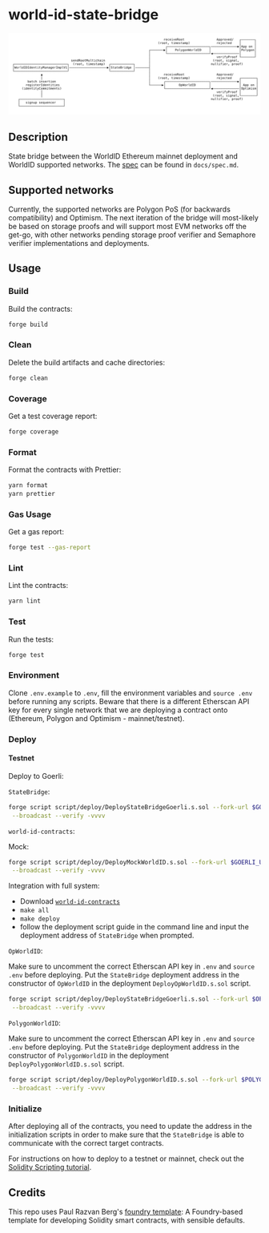 # world-id-state-bridge

![spec](./docs/state-bridge.svg)

## Description


State bridge between the WorldID Ethereum mainnet deployment and WorldID supported networks. The [spec](./docs/spec.md) can be found in `docs/spec.md`.

## Supported networks

Currently, the supported networks are Polygon PoS (for backwards compatibility) and Optimism. The next iteration of the bridge will most-likely be based on storage proofs and will support most EVM networks off the get-go, with other networks pending storage proof verifier and Semaphore verifier implementations and deployments.

## Usage

### Build

Build the contracts:

```sh
forge build
```

### Clean

Delete the build artifacts and cache directories:

```sh
forge clean
```

### Coverage

Get a test coverage report:

```sh
forge coverage
```

### Format

Format the contracts with Prettier:

```sh
yarn format
yarn prettier
```

### Gas Usage

Get a gas report:

```sh
forge test --gas-report
```

### Lint

Lint the contracts:

```sh
yarn lint
```

### Test

Run the tests:

```sh
forge test
```

### Environment

Clone `.env.example` to `.env`, fill the environment variables and `source .env` before running any scripts. Beware that there is a different
Etherscan API key for every single network that we are deploying a contract onto (Ethereum, Polygon and Optimism - mainnet/testnet).

### Deploy

#### Testnet

Deploy to Goerli:

`StateBridge`:

```sh
forge script script/deploy/DeployStateBridgeGoerli.s.sol --fork-url $GOERLI_URL \
 --broadcast --verify -vvvv
```

`world-id-contracts`:

Mock:

```sh
forge script script/deploy/DeployMockWorldID.s.sol --fork-url $GOERLI_URL \
 --broadcast --verify -vvvv
```

Integration with full system:

- Download [`world-id-contracts`](https://github.com/worldcoin/world-id-contracts)
- `make all`
- `make deploy`
- follow the deployment script guide in the command line and input the deployment address of `StateBridge` when prompted.

`OpWorldID`:

Make sure to uncomment the correct Etherscan API key in `.env` and `source .env` before deploying.
Put the `StateBridge` deployment address in the constructor of `OpWorldID` in the deployment `DeployOpWorldID.s.sol` script.

```sh
forge script script/deploy/DeployStateBridgeGoerli.s.sol --fork-url $OP_GOERLI_URL \
 --broadcast --verify -vvvv
```

`PolygonWorldID`:

Make sure to uncomment the correct Etherscan API key in `.env` and `source .env` before deploying.
Put the `StateBridge` deployment address in the constructor of `PolygonWorldID` in the deployment `DeployPolygonWorldID.s.sol` script.

```sh
forge script script/deploy/DeployPolygonWorldID.s.sol --fork-url $POLYGON_MUMBAI_URL \
 --broadcast --verify -vvvv
```

### Initialize

After deploying all of the contracts, you need to update the address in the initialization scripts in order to make sure that the `StateBridge` is able to communicate with the correct target contracts.

For instructions on how to deploy to a testnet or mainnet, check out the
[Solidity Scripting tutorial](https://book.getfoundry.sh/tutorials/solidity-scripting.html).

## Credits

This repo uses Paul Razvan Berg's [foundry template](https://github.com/paulrberg/foundry-template/): A Foundry-based template for developing Solidity smart contracts, with sensible defaults.

